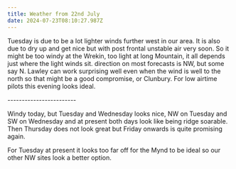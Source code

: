 ```yaml
---
title: Weather from 22nd July
date: 2024-07-23T08:10:27.987Z
---
```

Tuesday is due to be a lot lighter winds further west in our area.  It is also due to dry up and get nice but with post frontal unstable air very soon.  So it might be too windy at the Wrekin, too light at long Mountain, it all depends just where the light winds sit.  direction on most forecasts is NW, but some say N.  Lawley can work surprising well even when the wind is well to the north so that might be a good compromise, or Clunbury.  For low airtime pilots this evening looks ideal.

\------------------------

Windy today, but Tuesday and Wednesday looks nice, NW on Tuesday and SW on Wednesday and at present both days look like being ridge soarable.  Then Thursday does not look great but Friday onwards is quite promising again.

For Tuesday at present it looks too far off for the Mynd to be ideal so our other NW sites look a better option.